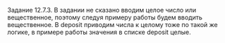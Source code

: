 Задание 12.7.3.
В задании не сказано вводим целое число или вещественное, поэтому следуя примеру работы будем вводить вещественное.
В deposit приводим числа к целому тоже по такой же логике, в примере работы значения в списке deposit целые. 

